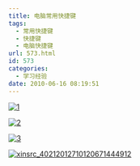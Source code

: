 ```yaml
---
title: 电脑常用快捷键
tags:
  - 常用快捷键
  - 快捷键
  - 电脑快捷键
url: 573.html
id: 573
categories:
  - 学习经验
date: 2010-06-16 08:19:51
---
```


[![](https://res.cloudinary.com/lhybaobei/image/upload/h_300,w_194/v1563863692/11_fwps6g.gif "1")](http://smile.itcao.com/wp-content/uploads/11.gif)

[![](https://res.cloudinary.com/lhybaobei/image/upload/h_168,w_300/v1563863690/21_ovmwtb.gif "2")](http://smile.itcao.com/wp-content/uploads/21.gif)

[![](https://res.cloudinary.com/lhybaobei/image/upload/h_212,w_300/v1563863688/31_ixywkc.gif "3")](http://smile.itcao.com/wp-content/uploads/31.gif)

[![](https://res.cloudinary.com/lhybaobei/image/upload/h_223,w_300/v1563863687/xinsrc_40212012710120671444912_xipbpw.gif "xinsrc_40212012710120671444912")](http://smile.itcao.com/wp-content/uploads/xinsrc_40212012710120671444912.gif)
